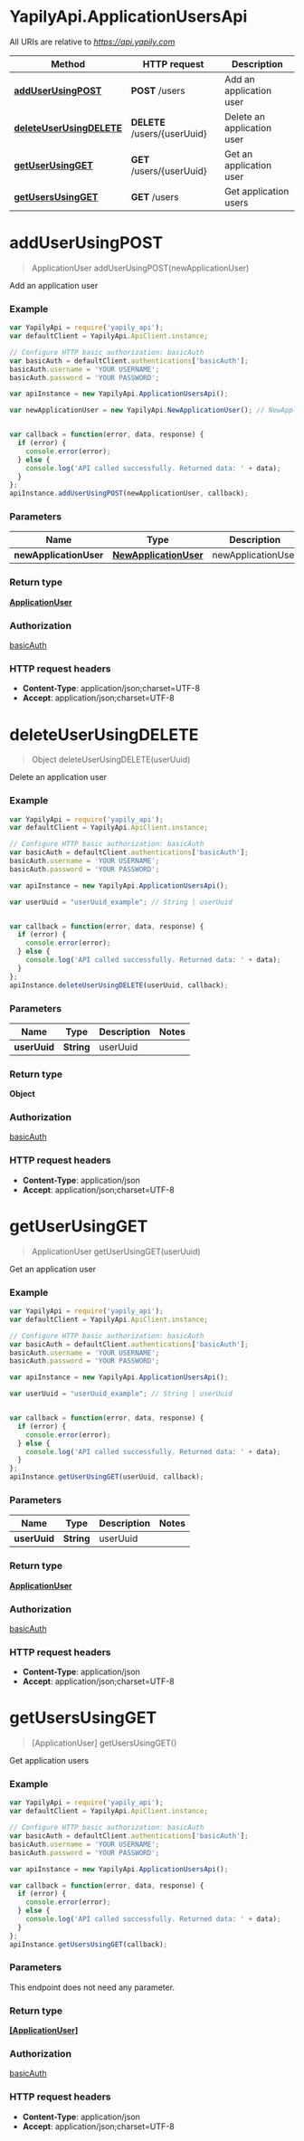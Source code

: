 # YapilyApi.ApplicationUsersApi

All URIs are relative to *https://api.yapily.com*

Method | HTTP request | Description
------------- | ------------- | -------------
[**addUserUsingPOST**](ApplicationUsersApi.md#addUserUsingPOST) | **POST** /users | Add an application user
[**deleteUserUsingDELETE**](ApplicationUsersApi.md#deleteUserUsingDELETE) | **DELETE** /users/{userUuid} | Delete an application user
[**getUserUsingGET**](ApplicationUsersApi.md#getUserUsingGET) | **GET** /users/{userUuid} | Get an application user
[**getUsersUsingGET**](ApplicationUsersApi.md#getUsersUsingGET) | **GET** /users | Get application users


<a name="addUserUsingPOST"></a>
# **addUserUsingPOST**
> ApplicationUser addUserUsingPOST(newApplicationUser)

Add an application user

### Example
```javascript
var YapilyApi = require('yapily_api');
var defaultClient = YapilyApi.ApiClient.instance;

// Configure HTTP basic authorization: basicAuth
var basicAuth = defaultClient.authentications['basicAuth'];
basicAuth.username = 'YOUR USERNAME';
basicAuth.password = 'YOUR PASSWORD';

var apiInstance = new YapilyApi.ApplicationUsersApi();

var newApplicationUser = new YapilyApi.NewApplicationUser(); // NewApplicationUser | newApplicationUser


var callback = function(error, data, response) {
  if (error) {
    console.error(error);
  } else {
    console.log('API called successfully. Returned data: ' + data);
  }
};
apiInstance.addUserUsingPOST(newApplicationUser, callback);
```

### Parameters

Name | Type | Description  | Notes
------------- | ------------- | ------------- | -------------
 **newApplicationUser** | [**NewApplicationUser**](NewApplicationUser.md)| newApplicationUser | 

### Return type

[**ApplicationUser**](ApplicationUser.md)

### Authorization

[basicAuth](../README.md#basicAuth)

### HTTP request headers

 - **Content-Type**: application/json;charset=UTF-8
 - **Accept**: application/json;charset=UTF-8

<a name="deleteUserUsingDELETE"></a>
# **deleteUserUsingDELETE**
> Object deleteUserUsingDELETE(userUuid)

Delete an application user

### Example
```javascript
var YapilyApi = require('yapily_api');
var defaultClient = YapilyApi.ApiClient.instance;

// Configure HTTP basic authorization: basicAuth
var basicAuth = defaultClient.authentications['basicAuth'];
basicAuth.username = 'YOUR USERNAME';
basicAuth.password = 'YOUR PASSWORD';

var apiInstance = new YapilyApi.ApplicationUsersApi();

var userUuid = "userUuid_example"; // String | userUuid


var callback = function(error, data, response) {
  if (error) {
    console.error(error);
  } else {
    console.log('API called successfully. Returned data: ' + data);
  }
};
apiInstance.deleteUserUsingDELETE(userUuid, callback);
```

### Parameters

Name | Type | Description  | Notes
------------- | ------------- | ------------- | -------------
 **userUuid** | **String**| userUuid | 

### Return type

**Object**

### Authorization

[basicAuth](../README.md#basicAuth)

### HTTP request headers

 - **Content-Type**: application/json
 - **Accept**: application/json;charset=UTF-8

<a name="getUserUsingGET"></a>
# **getUserUsingGET**
> ApplicationUser getUserUsingGET(userUuid)

Get an application user

### Example
```javascript
var YapilyApi = require('yapily_api');
var defaultClient = YapilyApi.ApiClient.instance;

// Configure HTTP basic authorization: basicAuth
var basicAuth = defaultClient.authentications['basicAuth'];
basicAuth.username = 'YOUR USERNAME';
basicAuth.password = 'YOUR PASSWORD';

var apiInstance = new YapilyApi.ApplicationUsersApi();

var userUuid = "userUuid_example"; // String | userUuid


var callback = function(error, data, response) {
  if (error) {
    console.error(error);
  } else {
    console.log('API called successfully. Returned data: ' + data);
  }
};
apiInstance.getUserUsingGET(userUuid, callback);
```

### Parameters

Name | Type | Description  | Notes
------------- | ------------- | ------------- | -------------
 **userUuid** | **String**| userUuid | 

### Return type

[**ApplicationUser**](ApplicationUser.md)

### Authorization

[basicAuth](../README.md#basicAuth)

### HTTP request headers

 - **Content-Type**: application/json
 - **Accept**: application/json;charset=UTF-8

<a name="getUsersUsingGET"></a>
# **getUsersUsingGET**
> [ApplicationUser] getUsersUsingGET()

Get application users

### Example
```javascript
var YapilyApi = require('yapily_api');
var defaultClient = YapilyApi.ApiClient.instance;

// Configure HTTP basic authorization: basicAuth
var basicAuth = defaultClient.authentications['basicAuth'];
basicAuth.username = 'YOUR USERNAME';
basicAuth.password = 'YOUR PASSWORD';

var apiInstance = new YapilyApi.ApplicationUsersApi();

var callback = function(error, data, response) {
  if (error) {
    console.error(error);
  } else {
    console.log('API called successfully. Returned data: ' + data);
  }
};
apiInstance.getUsersUsingGET(callback);
```

### Parameters
This endpoint does not need any parameter.

### Return type

[**[ApplicationUser]**](ApplicationUser.md)

### Authorization

[basicAuth](../README.md#basicAuth)

### HTTP request headers

 - **Content-Type**: application/json
 - **Accept**: application/json;charset=UTF-8

